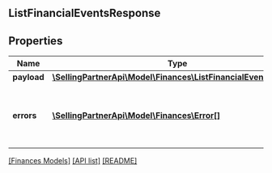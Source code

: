 ## ListFinancialEventsResponse

## Properties

Name | Type | Description | Notes
------------ | ------------- | ------------- | -------------
**payload** | [**\SellingPartnerApi\Model\Finances\ListFinancialEventsPayload**](ListFinancialEventsPayload.md) |  | [optional]
**errors** | [**\SellingPartnerApi\Model\Finances\Error[]**](Error.md) | A list of error responses returned when a request is unsuccessful. | [optional]

[[Finances Models]](../) [[API list]](../../Api) [[README]](../../../README.md)

